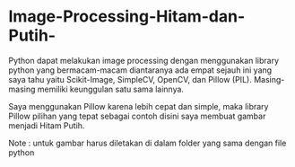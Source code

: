# Image-Processing-Hitam-dan-Putih-
Python dapat melakukan image processing dengan menggunakan library python yang bermacam-macam diantaranya ada empat sejauh ini yang saya tahu yaitu Scikit-Image, SimpleCV, OpenCV, dan Pillow (PIL). Masing-masing memiliki keunggulan satu sama lainnya.

Saya menggunakan Pillow karena lebih cepat dan simple, maka library Pillow pilihan yang tepat sebagai contoh disini saya membuat gambar menjadi Hitam Putih.


Note : untuk gambar harus diletakan di dalam folder yang sama dengan file python
